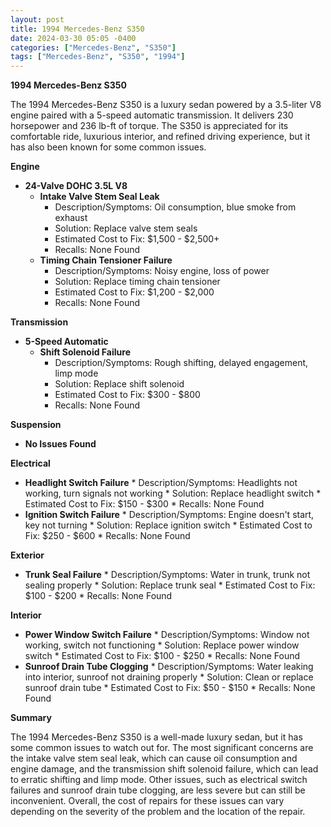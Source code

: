 ```yaml
---
layout: post
title: 1994 Mercedes-Benz S350
date: 2024-03-30 05:05 -0400
categories: ["Mercedes-Benz", "S350"]
tags: ["Mercedes-Benz", "S350", "1994"]
---
```

**1994 Mercedes-Benz S350**

The 1994 Mercedes-Benz S350 is a luxury sedan powered by a 3.5-liter V8 engine paired with a 5-speed automatic transmission. It delivers 230 horsepower and 236 lb-ft of torque. The S350 is appreciated for its comfortable ride, luxurious interior, and refined driving experience, but it has also been known for some common issues.

**Engine**

* **24-Valve DOHC 3.5L V8**
    * **Intake Valve Stem Seal Leak**
        * Description/Symptoms: Oil consumption, blue smoke from exhaust
        * Solution: Replace valve stem seals
        * Estimated Cost to Fix: $1,500 - $2,500+
        * Recalls: None Found
    * **Timing Chain Tensioner Failure**
        * Description/Symptoms: Noisy engine, loss of power
        * Solution: Replace timing chain tensioner
        * Estimated Cost to Fix: $1,200 - $2,000
        * Recalls: None Found

**Transmission**

* **5-Speed Automatic**
    * **Shift Solenoid Failure**
        * Description/Symptoms: Rough shifting, delayed engagement, limp mode
        * Solution: Replace shift solenoid
        * Estimated Cost to Fix: $300 - $800
        * Recalls: None Found

**Suspension**

* **No Issues Found**

**Electrical**

* **Headlight Switch Failure**
        * Description/Symptoms: Headlights not working, turn signals not working
        * Solution: Replace headlight switch
        * Estimated Cost to Fix: $150 - $300
        * Recalls: None Found
* **Ignition Switch Failure**
        * Description/Symptoms: Engine doesn't start, key not turning
        * Solution: Replace ignition switch
        * Estimated Cost to Fix: $250 - $600
        * Recalls: None Found

**Exterior**

* **Trunk Seal Failure**
        * Description/Symptoms: Water in trunk, trunk not sealing properly
        * Solution: Replace trunk seal
        * Estimated Cost to Fix: $100 - $200
        * Recalls: None Found

**Interior**

* **Power Window Switch Failure**
        * Description/Symptoms: Window not working, switch not functioning
        * Solution: Replace power window switch
        * Estimated Cost to Fix: $100 - $250
        * Recalls: None Found
* **Sunroof Drain Tube Clogging**
        * Description/Symptoms: Water leaking into interior, sunroof not draining properly
        * Solution: Clean or replace sunroof drain tube
        * Estimated Cost to Fix: $50 - $150
        * Recalls: None Found

**Summary**

The 1994 Mercedes-Benz S350 is a well-made luxury sedan, but it has some common issues to watch out for. The most significant concerns are the intake valve stem seal leak, which can cause oil consumption and engine damage, and the transmission shift solenoid failure, which can lead to erratic shifting and limp mode. Other issues, such as electrical switch failures and sunroof drain tube clogging, are less severe but can still be inconvenient. Overall, the cost of repairs for these issues can vary depending on the severity of the problem and the location of the repair.
